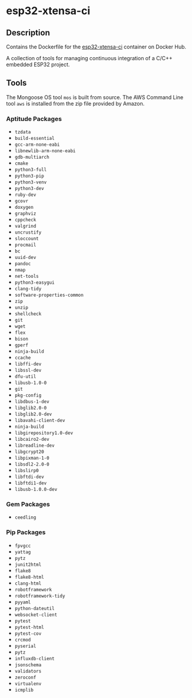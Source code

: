 # esp32-xtensa-ci
## Description
Contains the Dockerfile for the [esp32-xtensa-ci](https://hub.docker.com/repository/docker/jconstam/esp32-xtensa-ci) container on Docker Hub.

A collection of tools for managing continuous integration of a C/C++ embedded ESP32 project.

## Tools

The Mongoose OS tool `mos` is built from source.
The AWS Command Line tool `aws` is installed from the zip file provided by Amazon.

### Aptitude Packages

 - `tzdata`
 - `build-essential`
 - `gcc-arm-none-eabi`
 - `libnewlib-arm-none-eabi`
 - `gdb-multiarch`
 - `cmake`
 - `python3-full`
 - `python3-pip`
 - `python3-venv`
 - `python3-dev`
 - `ruby-dev`
 - `gcovr`
 - `doxygen`
 - `graphviz`
 - `cppcheck`
 - `valgrind`
 - `uncrustify`
 - `sloccount`
 - `procmail`
 - `bc`
 - `uuid-dev`
 - `pandoc`
 - `nmap`
 - `net-tools`
 - `python3-easygui`
 - `clang-tidy`
 - `software-properties-common`
 - `zip`
 - `unzip`
 - `shellcheck`
 - `git`
 - `wget`
 - `flex`
 - `bison`
 - `gperf`
 - `ninja-build`
 - `ccache`
 - `libffi-dev`
 - `libssl-dev`
 - `dfu-util`
 - `libusb-1.0-0`
 - `git`
 - `pkg-config`
 - `libdbus-1-dev`
 - `libglib2.0-0`
 - `libglib2.0-dev`
 - `libavahi-client-dev`
 - `ninja-build`
 - `libgirepository1.0-dev`
 - `libcairo2-dev`
 - `libreadline-dev`
 - `libgcrypt20`
 - `libpixman-1-0`
 - `libsdl2-2.0-0`
 - `libslirp0`
 - `libftdi-dev`
 - `libftdi1-dev`
 - `libusb-1.0.0-dev`

### Gem Packages

- `ceedling`

### Pip Packages
 - `fpvgcc`
 - `yattag`
 - `pytz`
 - `junit2html`
 - `flake8`
 - `flake8-html`
 - `clang-html`
 - `robotframework`
 - `robotframework-tidy`
 - `pyyaml`
 - `python-dateutil`
 - `websocket-client`
 - `pytest`
 - `pytest-html`
 - `pytest-cov`
 - `crcmod`
 - `pyserial`
 - `pytz`
 - `influxdb-client`
 - `jsonschema`
 - `validators`
 - `zeroconf`
 - `virtualenv`
 - `icmplib`
